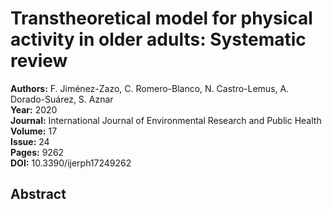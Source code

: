 # Transtheoretical model for physical activity in older adults: Systematic review

**Authors:** F. Jiménez-Zazo, C. Romero-Blanco, N. Castro-Lemus, A. Dorado-Suárez, S. Aznar  
**Year:** 2020  
**Journal:** International Journal of Environmental Research and Public Health  
**Volume:** 17  
**Issue:** 24  
**Pages:** 9262  
**DOI:** 10.3390/ijerph17249262  

## Abstract



